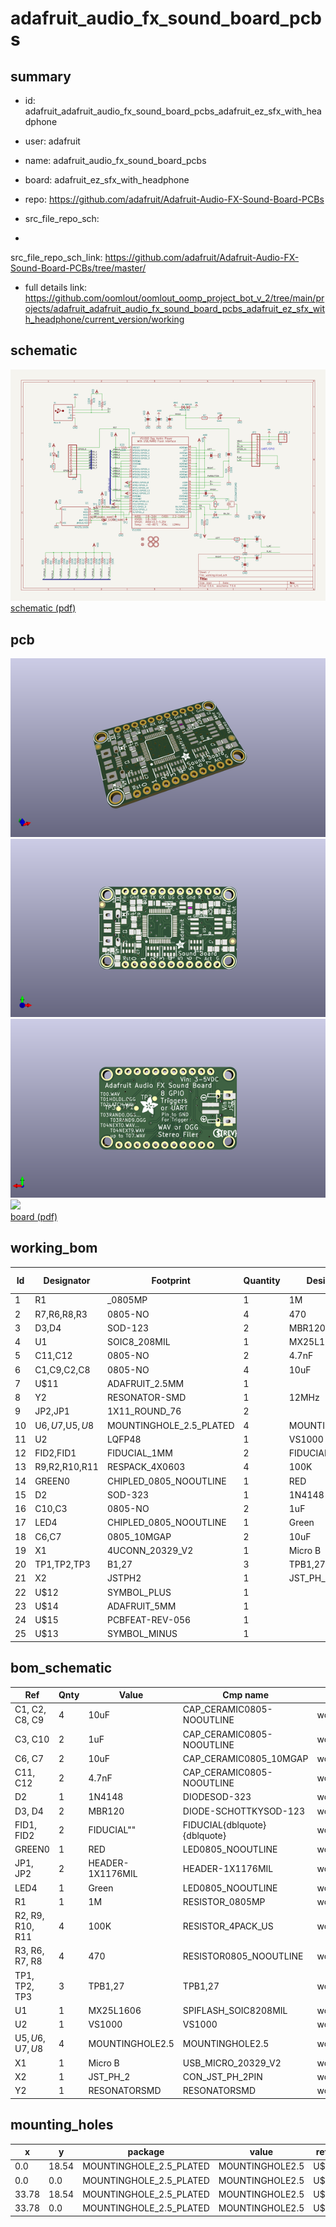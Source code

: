 # adafruit_audio_fx_sound_board_pcbs
 
## summary 
* id: adafruit_adafruit_audio_fx_sound_board_pcbs_adafruit_ez_sfx_with_headphone
* user: adafruit
* name: adafruit_audio_fx_sound_board_pcbs
* board: adafruit_ez_sfx_with_headphone
* repo: https://github.com/adafruit/Adafruit-Audio-FX-Sound-Board-PCBs



* src_file_repo_sch: 
*
 src_file_repo_sch_link: https://github.com/adafruit/Adafruit-Audio-FX-Sound-Board-PCBs/tree/master/
* full details link: https://github.com/oomlout/oomlout_oomp_project_bot_v_2/tree/main/projects/adafruit_adafruit_audio_fx_sound_board_pcbs_adafruit_ez_sfx_with_headphone/current_version/working  

## schematic  
![](working_schematic_600.png)  
[schematic (pdf)](working_schematic.pdf)  

## pcb  
![](working_3d_600.png) 
![](working_3d_front_600.png)  
![](working_3d_back_600.png)  
![](working_600.png)  
[board (pdf)](working.pdf)  

## working_bom
| Id | Designator | Footprint | Quantity | Designation | Supplier and ref |  | None | 
| --- | --- | --- | --- | --- | --- | --- | --- | 
| 1 | R1 | _0805MP | 1 | 1M |  |  | [''] | 
| 2 | R7,R6,R8,R3 | 0805-NO | 4 | 470 |  |  | [''] | 
| 3 | D3,D4 | SOD-123 | 2 | MBR120 |  |  | [''] | 
| 4 | U1 | SOIC8_208MIL | 1 |  MX25L1606 |  |  | [''] | 
| 5 | C11,C12 | 0805-NO | 2 | 4.7nF |  |  | [''] | 
| 6 | C1,C9,C2,C8 | 0805-NO | 4 | 10uF |  |  | [''] | 
| 7 | U$11 | ADAFRUIT_2.5MM | 1 |  |  |  | [''] | 
| 8 | Y2 | RESONATOR-SMD | 1 | 12MHz |  |  | [''] | 
| 9 | JP2,JP1 | 1X11_ROUND_76 | 2 |  |  |  | [''] | 
| 10 | U$6,U$7,U$5,U$8 | MOUNTINGHOLE_2.5_PLATED | 4 | MOUNTINGHOLE2.5 |  |  | [''] | 
| 11 | U2 | LQFP48 | 1 | VS1000 |  |  | [''] | 
| 12 | FID2,FID1 | FIDUCIAL_1MM | 2 | FIDUCIAL" |  |  | [''] | 
| 13 | R9,R2,R10,R11 | RESPACK_4X0603 | 4 | 100K |  |  | [''] | 
| 14 | GREEN0 | CHIPLED_0805_NOOUTLINE | 1 | RED |  |  | [''] | 
| 15 | D2 | SOD-323 | 1 | 1N4148 |  |  | [''] | 
| 16 | C10,C3 | 0805-NO | 2 | 1uF |  |  | [''] | 
| 17 | LED4 | CHIPLED_0805_NOOUTLINE | 1 | Green |  |  | [''] | 
| 18 | C6,C7 | 0805_10MGAP | 2 | 10uF |  |  | [''] | 
| 19 | X1 | 4UCONN_20329_V2 | 1 | Micro B |  |  | [''] | 
| 20 | TP1,TP2,TP3 | B1,27 | 3 | TPB1,27 |  |  | [''] | 
| 21 | X2 | JSTPH2 | 1 | JST_PH_2 |  |  | [''] | 
| 22 | U$12 | SYMBOL_PLUS | 1 |  |  |  | [''] | 
| 23 | U$14 | ADAFRUIT_5MM | 1 |  |  |  | [''] | 
| 24 | U$15 | PCBFEAT-REV-056 | 1 |  |  |  | [''] | 
| 25 | U$13 | SYMBOL_MINUS | 1 |  |  |  | [''] | 


## bom_schematic
| Ref | Qnty | Value | Cmp name | Footprint | Description | Vendor | DNP | 
| --- | --- | --- | --- | --- | --- | --- | --- | 
| C1, C2, C8, C9 | 4 | 10uF | CAP_CERAMIC0805-NOOUTLINE | working:0805-NO |  |  |  | 
| C3, C10 | 2 | 1uF | CAP_CERAMIC0805-NOOUTLINE | working:0805-NO |  |  |  | 
| C6, C7 | 2 | 10uF | CAP_CERAMIC0805_10MGAP | working:0805_10MGAP |  |  |  | 
| C11, C12 | 2 | 4.7nF | CAP_CERAMIC0805-NOOUTLINE | working:0805-NO |  |  |  | 
| D2 | 1 | 1N4148 | DIODESOD-323 | working:SOD-323 |  |  |  | 
| D3, D4 | 2 | MBR120 | DIODE-SCHOTTKYSOD-123 | working:SOD-123 |  |  |  | 
| FID1, FID2 | 2 | FIDUCIAL"" | FIDUCIAL{dblquote}{dblquote} | working:FIDUCIAL_1MM |  |  |  | 
| GREEN0 | 1 | RED | LED0805_NOOUTLINE | working:CHIPLED_0805_NOOUTLINE |  |  |  | 
| JP1, JP2 | 2 | HEADER-1X1176MIL | HEADER-1X1176MIL | working:1X11_ROUND_76 |  |  |  | 
| LED4 | 1 | Green | LED0805_NOOUTLINE | working:CHIPLED_0805_NOOUTLINE |  |  |  | 
| R1 | 1 | 1M | RESISTOR_0805MP | working:_0805MP |  |  |  | 
| R2, R9, R10, R11 | 4 | 100K | RESISTOR_4PACK_US | working:RESPACK_4X0603 |  |  |  | 
| R3, R6, R7, R8 | 4 | 470 | RESISTOR0805_NOOUTLINE | working:0805-NO |  |  |  | 
| TP1, TP2, TP3 | 3 | TPB1,27 | TPB1,27 | working:B1,27 |  |  |  | 
| U1 | 1 |  MX25L1606 | SPIFLASH_SOIC8208MIL | working:SOIC8_208MIL |  |  |  | 
| U2 | 1 | VS1000 | VS1000 | working:LQFP48 |  |  |  | 
| U$5, U$6, U$7, U$8 | 4 | MOUNTINGHOLE2.5 | MOUNTINGHOLE2.5 | working:MOUNTINGHOLE_2.5_PLATED |  |  |  | 
| X1 | 1 | Micro B | USB_MICRO_20329_V2 | working:4UCONN_20329_V2 |  |  |  | 
| X2 | 1 | JST_PH_2 | CON_JST_PH_2PIN | working:JSTPH2 |  |  |  | 
| Y2 | 1 | RESONATORSMD | RESONATORSMD | working:RESONATOR-SMD |  |  |  | 


## mounting_holes
| x | y | package | value | ref | size | 
| --- | --- | --- | --- | --- | --- | 
| 0.0 | 18.54 | MOUNTINGHOLE_2.5_PLATED | MOUNTINGHOLE2.5 | U$5 | m3 | 
| 0.0 | 0.0 | MOUNTINGHOLE_2.5_PLATED | MOUNTINGHOLE2.5 | U$6 | m3 | 
| 33.78 | 18.54 | MOUNTINGHOLE_2.5_PLATED | MOUNTINGHOLE2.5 | U$7 | m3 | 
| 33.78 | 0.0 | MOUNTINGHOLE_2.5_PLATED | MOUNTINGHOLE2.5 | U$8 | m3 | 


